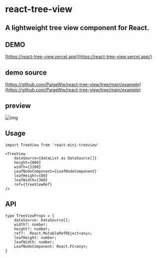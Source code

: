 # react-tree-view

## A lightweight tree view component for React.

## DEMO

[https://react-tree-view.vercel.app](https://react-tree-view.vercel.app/)

## demo source

[https://github.com/PaigeWw/react-tree-view/tree/main/example](https://github.com/PaigeWw/react-tree-view/tree/main/example)

## preview

![img](https://cdn.nlark.com/yuque/0/2022/png/603715/1645277684296-d57010bc-0bc3-4906-a358-0ca65fc0186a.png)

## Usage

```
import TreeView from 'react-mini-treeview'

<TreeView
    dataSource={dataList as DataSource[]}
    height={800}
    width={1200}
    LeafNodeComponent={LeafNodeComponent}
    leafHeight={80}
    leafWidth={360}
    ref={treeViewRef}
/>
```

## API

```
type TreeViewProps = {
    dataSource: DataSource[];
    width?: number;
    height?: number;
    ref?:  React.MutableRefObject<any>;
    leafHeight: number;
    leafWidth: number;
    LeafNodeComponent: React.FC<any>;
}
```
